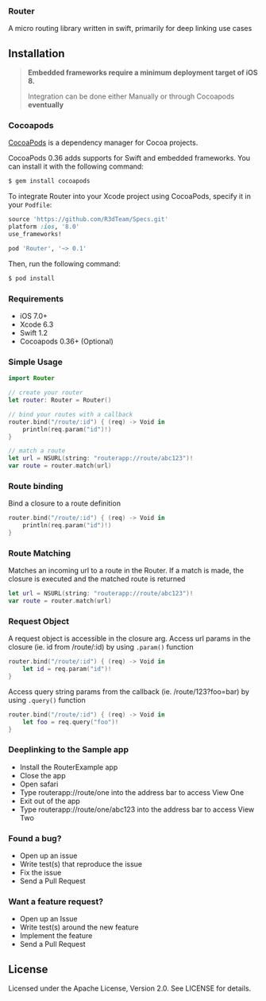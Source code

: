 ### Router

A micro routing library written in swift, primarily for deep linking use cases

## Installation

> **Embedded frameworks require a minimum deployment target of iOS 8.**
>
> Integration can be done either Manually or through Cocoapods **eventually** 
> 

### Cocoapods

[CocoaPods](http://cocoapods.org) is a dependency manager for Cocoa projects.

CocoaPods 0.36 adds supports for Swift and embedded frameworks. You can install it with the following command:

```bash
$ gem install cocoapods
```

To integrate Router into your Xcode project using CocoaPods, specify it in your `Podfile`:

```ruby
source 'https://github.com/R3dTeam/Specs.git'
platform :ios, '8.0'
use_frameworks!

pod 'Router', '~> 0.1'
```

Then, run the following command:

```bash
$ pod install
```

### Requirements

- iOS 7.0+
- Xcode 6.3
- Swift 1.2
- Cocoapods 0.36+ (Optional)

### Simple Usage

```swift
import Router

// create your router
let router: Router = Router()

// bind your routes with a callback
router.bind("/route/:id") { (req) -> Void in
    println(req.param("id")!)
}

// match a route
let url = NSURL(string: "routerapp://route/abc123")!
var route = router.match(url)
```

### Route binding

Bind a closure to a route definition

```swift
router.bind("/route/:id") { (req) -> Void in
    println(req.param("id")!)
}
```

### Route Matching

Matches an incoming url to a route in the Router. If a match is made, the closure is executed and the matched route is returned

```swift
let url = NSURL(string: "routerapp://route/abc123")!
var route = router.match(url)
```


### Request Object

A request object is accessible in the closure arg. Access url params in the closure (ie. id from /route/:id) by using ```.param()``` function

```swift
router.bind("/route/:id") { (req) -> Void in
	let id = req.param("id")!
}
```

Access query string params from the callback (ie. /route/123?foo=bar) by using ```.query()``` function

```swift
router.bind("/route/:id") { (req) -> Void in
	let foo = req.query("foo")! 
}
```

### Deeplinking to the Sample app

- Install the RouterExample app
- Close the app
- Open safari
- Type routerapp://route/one into the address bar to access View One
- Exit out of the app
- Type routerapp://route/one/abc123 into the address bar to access View Two

### Found a bug?

- Open up an issue
- Write test(s) that reproduce the issue
- Fix the issue
- Send a Pull Request

### Want a feature request?

- Open up an Issue
- Write test(s) around the new feature
- Implement the feature
- Send a Pull Request

## License

Licensed under the Apache License, Version 2.0. See LICENSE for details.
